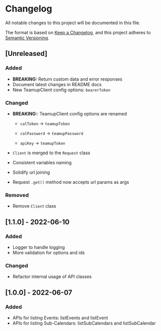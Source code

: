 # Changelog

All notable changes to this project will be documented in this file.

The format is based on [Keep a Changelog](https://keepachangelog.com/en/1.1.0/),
and this project adheres to [Semantic Versioning](https://semver.org/spec/v2.0.0.html).

## [Unreleased]

### Added

- **BREAKING:** Return custom data and error responses
- Document latest changes in README docs
- New TeamupClient config options: `bearerToken`

### Changed

- **BREAKING:**: TeamupClient config options are renamed

  - `calToken` -> `teamupToken`
  - `calPassword` -> `teamupPassword`

  - `apiKey` -> `teamupToken`

- `Client` is merged to the `Request` class
- Consistent variables naming
- Solidify url joining
- Request `.get()` method now accepts url params as args

### Removed

- Remove `Client` class

## [1.1.0] - 2022-06-10

### Added

- Logger to handle logging
- More validation for options and ids

### Changed

- Refactor internal usage of API classes

## [1.0.0] - 2022-06-07

### Added

- APIs for listing Events: listEvents and listEvent
- APIs for listing Sub-Calendars: listSubCalendars and listSubCalendar
